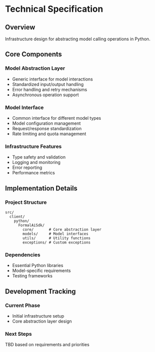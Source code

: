 # Technical Specification

## Overview
Infrastructure design for abstracting model calling operations in Python.

## Core Components

### Model Abstraction Layer
- Generic interface for model interactions
- Standardized input/output handling
- Error handling and retry mechanisms
- Asynchronous operation support

### Model Interface
- Common interface for different model types
- Model configuration management
- Request/response standardization
- Rate limiting and quota management

### Infrastructure Features
- Type safety and validation
- Logging and monitoring
- Error reporting
- Performance metrics

## Implementation Details

### Project Structure
```
src/
  client/
    python/
      FormalAiSdk/
        core/       # Core abstraction layer
        models/     # Model interfaces
        utils/      # Utility functions
        exceptions/ # Custom exceptions
```

### Dependencies
- Essential Python libraries
- Model-specific requirements
- Testing frameworks

## Development Tracking

### Current Phase
- Initial infrastructure setup
- Core abstraction layer design

### Next Steps
TBD based on requirements and priorities
